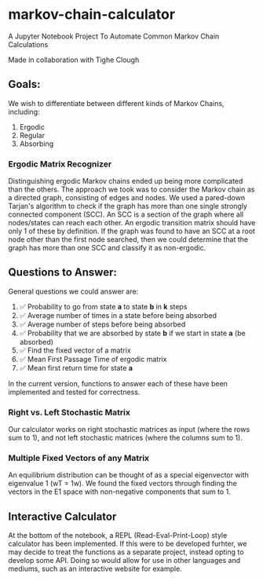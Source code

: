 # markov-chain-calculator
A Jupyter Notebook Project To Automate Common Markov Chain Calculations

Made in collaboration with Tighe Clough

## Goals:
We wish to differentiate between different kinds of Markov Chains, including:
1. Ergodic
2. Regular
3. Absorbing

### Ergodic Matrix Recognizer
Distinguishing ergodic Markov chains ended up being more complicated than the others. 
The approach we took was to consider the Markov chain as a directed graph, consisting of edges and nodes. 
We used a pared-down Tarjan's algorithm to check if the graph has more than one single strongly connected component (SCC). 
An SCC is a section of the graph where all nodes/states can reach each other. An ergodic transition matrix should have only 1 of these by definition.
If the graph was found to have an SCC at a root node other than the first node searched, then we could determine that the graph
has more than one SCC and classify it as non-ergodic. 

## Questions to Answer:
General questions we could answer are:
1. ✅ Probability to go from state **a** to state **b** in **k** steps
2. ✅ Average number of times in a state before being absorbed
3. ✅ Average number of steps before being absorbed
4. ✅ Probability that we are absorbed by state **b** if we start in state **a** (be absorbed)
5. ✅ Find the fixed vector of a matrix
6. ✅ Mean First Passage Time of ergodic matrix
7. ✅ Mean first return time for state **a**

In the current version, functions to answer each of these have been implemented and tested for correctness.

### Right vs. Left Stochastic Matrix
Our calculator works on right stochastic matrices as input (where the rows sum to 1), 
and not left stochastic matrices (where the columns sum to 1).

### Multiple Fixed Vectors of any Matrix
An equilibrium distribution can be thought of as a special eigenvector with eigenvalue 1 (wT = 1w).
We found the fixed vectors through finding the vectors in the E1 space with non-negative components that sum to 1.

## Interactive Calculator
At the bottom of the notebook, a REPL (Read-Eval-Print-Loop) style calculator has 
been implemented. If this were to be developed furhter, we may decide to treat the 
functions as a separate project, instead opting to develop some API. Doing so would
allow  for use in other languages and mediums, such as an interactive website for
example.
